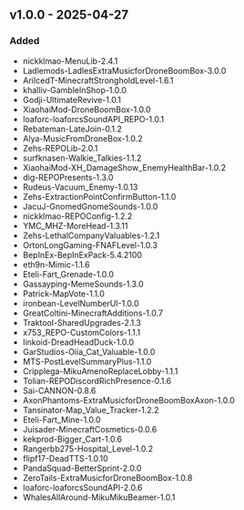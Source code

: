 ## v1.0.0 - 2025-04-27

### Added
- nickklmao-MenuLib-2.4.1
- Ladlemods-LadlesExtraMusicforDroneBoomBox-3.0.0
- AriIcedT-MinecraftStrongholdLevel-1.6.1
- khalliv-GambleInShop-1.0.0
- Godji-UltimateRevive-1.0.1
- XiaohaiMod-DroneBoomBox-1.0.0
- loaforc-loaforcsSoundAPI_REPO-1.0.1
- Rebateman-LateJoin-0.1.2
- Alya-MusicFromDroneBox-1.0.2
- Zehs-REPOLib-2.0.1
- surfknasen-Walkie_Talkies-1.1.2
- XiaohaiMod-XH_DamageShow_EnemyHealthBar-1.0.2
- dig-REPOPresents-1.3.0
- Rudeus-Vacuum_Enemy-1.0.13
- Zehs-ExtractionPointConfirmButton-1.1.0
- JacuJ-GnomedGnomeSounds-1.0.0
- nickklmao-REPOConfig-1.2.2
- YMC_MHZ-MoreHead-1.3.11
- Zehs-LethalCompanyValuables-1.2.1
- OrtonLongGaming-FNAFLevel-1.0.3
- BepInEx-BepInExPack-5.4.2100
- eth9n-Mimic-1.1.6
- Eteli-Fart_Grenade-1.0.0
- Gassayping-MemeSounds-1.3.0
- Patrick-MapVote-1.1.0
- ironbean-LevelNumberUI-1.0.0
- GreatColtini-MinecraftAdditions-1.0.7
- Traktool-SharedUpgrades-2.1.3
- x753_REPO-CustomColors-1.1.1
- linkoid-DreadHeadDuck-1.0.0
- GarStudios-Oiia_Cat_Valuable-1.0.0
- MTS-PostLevelSummaryPlus-1.1.0
- Cripplega-MikuAmenoReplaceLobby-1.1.1
- Tolian-REPODiscordRichPresence-0.1.6
- Sai-CANNON-0.8.6
- AxonPhantoms-ExtraMusicforDroneBoomBoxAxon-1.0.0
- Tansinator-Map_Value_Tracker-1.2.2
- Eteli-Fart_Mine-1.0.0
- Juisader-MinecraftCosmetics-0.0.6
- kekprod-Bigger_Cart-1.0.6
- Rangerbb275-Hospital_Level-1.0.2
- flipf17-DeadTTS-1.0.10
- PandaSquad-BetterSprint-2.0.0
- ZeroTails-ExtraMusicforDroneBoomBox-1.0.8
- loaforc-loaforcsSoundAPI-2.0.6
- WhalesAllAround-MikuMikuBeamer-1.0.1

